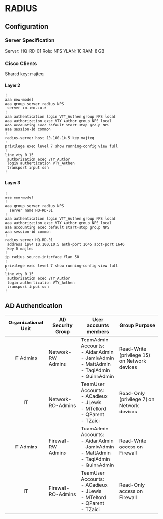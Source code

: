# RADIUS

## Configuration

### Server Specification 
Server: HQ-RD-01
Role: NFS
VLAN: 10
RAM: 8 GB

### Cisco Clients

Shared key: majteq


#### Layer 2

```
!
aaa new-model
aaa group server radius NPS
 server 10.100.10.5
!
aaa authentication login VTY_Authen group NPS local
aaa authorization exec VTY_Author group NPS local
aaa accounting exec default start-stop group NPS
aaa session-id common
!
radius-server host 10.100.10.5 key majteq
!
privilege exec level 7 show running-config view full
!
line vty 0 15
 authorization exec VTY_Author
 login authentication VTY_Authen
 transport input ssh
!

```
#### Layer 3
```
!
aaa new-model
!
aaa group server radius NPS
  server name HQ-RD-01
!
aaa authentication login VTY_Authen group NPS local
aaa authorization exec VTY_Author group NPS local
aaa accounting exec default start-stop group NPS
aaa session-id common
!
radius server HQ-RD-01
 address ipv4 10.100.10.5 auth-port 1645 acct-port 1646
 key 0 majteq
!
ip radius source-interface Vlan 50
!
privilege exec level 7 show running-config view full
!
line vty 0 15
 authorization exec VTY_Author
 login authentication VTY_Authen
 transport input ssh
!
```
## AD Authentication

| **Organizational Unit** | **AD Security Group** | **User accounts members**                                                                         | **Group Purpose**                            |
| :---------------------: | --------------------- | ------------------------------------------------------------------------------------------------- | -------------------------------------------- |
|        IT Admins        | Network-RW-Admins     | TeamAdmin Accounts:<br>- AidanAdmin<br>- JamieAdmin<br>- MattAdmin<br>- TaqiAdmin<br>- QuinnAdmin | Read-Write (privilege 15) on Network devices |
|           IT            | Network-RO-Admins     | TeamUser Accounts:<br>- ACadieux<br>- JLewis<br>- MTelford<br>- QParent<br>- TZaidi               | Read-Only (privilege 7) on Network devices   |
|        IT Admins        | Firewall-RW-Admins    | TeamAdmin Accounts:<br>- AidanAdmin<br>- JamieAdmin<br>- MattAdmin<br>- TaqiAdmin<br>- QuinnAdmin | Read-Write access on Firewall                |
|           IT            | Firewall-RO-Admins    | TeamUser Accounts:<br>- ACadieux<br>- JLewis<br>- MTelford<br>- QParent<br>- TZaidi               | Read-Only access on Firewall                 |



